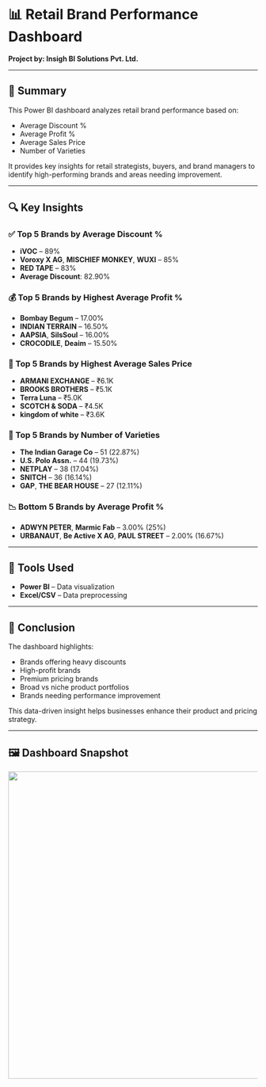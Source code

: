 # 📊 Retail Brand Performance Dashboard  
**Project by: Insigh BI Solutions Pvt. Ltd.**

---

## 🧾 Summary

This Power BI dashboard analyzes retail brand performance based on:

- Average Discount %
- Average Profit %
- Average Sales Price
- Number of Varieties

It provides key insights for retail strategists, buyers, and brand managers to identify high-performing brands and areas needing improvement.

---

## 🔍 Key Insights

### ✅ Top 5 Brands by Average Discount %
- **iVOC** – 89%
- **Voroxy X AG**, **MISCHIEF MONKEY**, **WUXI** – 85%
- **RED TAPE** – 83%
- **Average Discount**: 82.90%

### 💰 Top 5 Brands by Highest Average Profit %
- **Bombay Begum** – 17.00%
- **INDIAN TERRAIN** – 16.50%
- **AAPSIA**, **SilsSoul** – 16.00%
- **CROCODILE**, **Deaim** – 15.50%

### 💼 Top 5 Brands by Highest Average Sales Price
- **ARMANI EXCHANGE** – ₹6.1K
- **BROOKS BROTHERS** – ₹5.1K
- **Terra Luna** – ₹5.0K
- **SCOTCH & SODA** – ₹4.5K
- **kingdom of white** – ₹3.6K

### 🧵 Top 5 Brands by Number of Varieties
- **The Indian Garage Co** – 51 (22.87%)
- **U.S. Polo Assn.** – 44 (19.73%)
- **NETPLAY** – 38 (17.04%)
- **SNITCH** – 36 (16.14%)
- **GAP**, **THE BEAR HOUSE** – 27 (12.11%)

### 📉 Bottom 5 Brands by Average Profit %
- **ADWYN PETER**, **Marmic Fab** – 3.00% (25%)
- **URBANAUT**, **Be Active X AG**, **PAUL STREET** – 2.00% (16.67%)

---

## 🧠 Tools Used

- **Power BI** – Data visualization
- **Excel/CSV** – Data preprocessing

---

## 📌 Conclusion

The dashboard highlights:

- Brands offering heavy discounts
- High-profit brands
- Premium pricing brands
- Broad vs niche product portfolios
- Brands needing performance improvement

This data-driven insight helps businesses enhance their product and pricing strategy.

---

## 🖼️ Dashboard Snapshot
<p align="center">
<img width="1240" height="621" alt="Image" src="https://github.com/user-attachments/assets/bbaaa671-cab1-4771-9508-368f492c80a9" />
</p>
